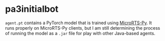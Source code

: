 # pa3initialbot
``agent.pt`` contains a PyTorch model that is trained using [MicroRTS-Py](https://github.com/Farama-Foundation/MicroRTS-Py). It runs properly on MicroRTS-Py clients, but I am still determining the process of running the model as a ``.jar`` file for play with other Java-based agents. 
